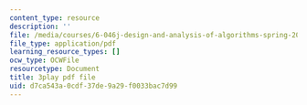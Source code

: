 ```yaml
---
content_type: resource
description: ''
file: /media/courses/6-046j-design-and-analysis-of-algorithms-spring-2015/d7ca543a0cdf37de9a29f0033bac7d99_WwMz2fJwUCg.pdf
file_type: application/pdf
learning_resource_types: []
ocw_type: OCWFile
resourcetype: Document
title: 3play pdf file
uid: d7ca543a-0cdf-37de-9a29-f0033bac7d99
---
```

